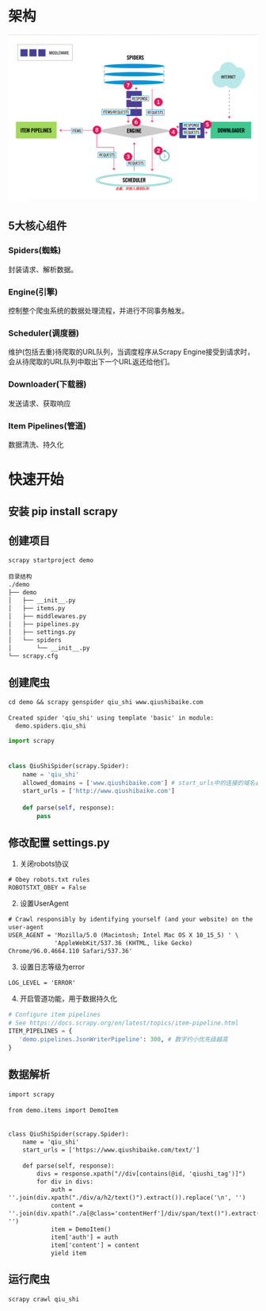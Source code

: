 # 架构
![架构图](./img/架构图.png)
## 5大核心组件
### Spiders(蜘蛛)
封装请求、解析数据。
### Engine(引擎)
控制整个爬虫系统的数据处理流程，并进行不同事务触发。
### Scheduler(调度器)
维护(包括去重)待爬取的URL队列，当调度程序从Scrapy Engine接受到请求时，会从待爬取的URL队列中取出下一个URL返还给他们。
### Downloader(下载器)
发送请求、获取响应
### Item Pipelines(管道)
数据清洗、持久化
# 快速开始
## 安装 pip install scrapy
## 创建项目
```
scrapy startproject demo

目录结构
./demo
├── demo
│   ├── __init__.py
│   ├── items.py
│   ├── middlewares.py
│   ├── pipelines.py
│   ├── settings.py
│   └── spiders
│       └── __init__.py
└── scrapy.cfg
```
## 创建爬虫
```
cd demo && scrapy genspider qiu_shi www.qiushibaike.com

Created spider 'qiu_shi' using template 'basic' in module:
  demo.spiders.qiu_shi
```
```python
import scrapy


class QiuShiSpider(scrapy.Spider):
    name = 'qiu_shi'
    allowed_domains = ['www.qiushibaike.com'] # start_urls中的连接的域名必须在allowed_domains，一般不需要该属性
    start_urls = ['http://www.qiushibaike.com']

    def parse(self, response):
        pass
```
## 修改配置 settings.py
1. 关闭robots协议
```
# Obey robots.txt rules
ROBOTSTXT_OBEY = False
```
2. 设置UserAgent
```
# Crawl responsibly by identifying yourself (and your website) on the user-agent
USER_AGENT = 'Mozilla/5.0 (Macintosh; Intel Mac OS X 10_15_5) ' \
             'AppleWebKit/537.36 (KHTML, like Gecko) Chrome/96.0.4664.110 Safari/537.36'
```
3. 设置日志等级为error
```
LOG_LEVEL = 'ERROR'
```
4. 开启管道功能，用于数据持久化
``` python
# Configure item pipelines
# See https://docs.scrapy.org/en/latest/topics/item-pipeline.html
ITEM_PIPELINES = {
   'demo.pipelines.JsonWriterPipeline': 300, # 数字约小优先级越高
}
```
## 数据解析
```
import scrapy

from demo.items import DemoItem


class QiuShiSpider(scrapy.Spider):
    name = 'qiu_shi'
    start_urls = ['https://www.qiushibaike.com/text/']

    def parse(self, response):
        divs = response.xpath("//div[contains(@id, 'qiushi_tag')]")
        for div in divs:
            auth = ''.join(div.xpath("./div/a/h2/text()").extract()).replace('\n', '')
            content = ''.join(div.xpath("./a[@class='contentHerf']/div/span/text()").extract()).replace('\n', '')
            item = DemoItem()
            item['auth'] = auth
            item['content'] = content
            yield item
```
## 运行爬虫
```
scrapy crawl qiu_shi
```